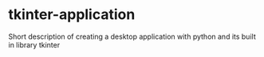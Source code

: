 # tkinter-application
Short description of creating a desktop application with python and its built in library tkinter
